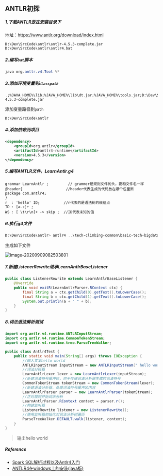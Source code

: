 

## ANTLR初探

##### 1.下载ANTLR放在安装目录下

地址：https://www.antlr.org/download/index.html

```shell
D:\Dev\SrcCode\antlr\antlr-4.5.3-complete.jar
D:\Dev\SrcCode\antlr\antlr4.bat
```

##### 2.编写`bat`脚本

```java
java org.antlr.v4.Tool %*
```

##### 3.添加环境变量到`classpath`

```
.;%JAVA_HOME%\lib;%JAVA_HOME%\lib\dt.jar;%JAVA_HOME%\tools.jar;D:\Dev\SrcCode\antlr\antlr-4.5.3-complete.jar
```

添加变量路径到`path`

```
D:\Dev\SrcCode\antlr
```

##### 4.添加依赖到项目

```xml
<dependency>
    <groupId>org.antlr</groupId>
    <artifactId>antlr4-runtime</artifactId>
    <version>4.5.3</version>
</dependency>
```

##### 5.编写ANTLR文件，LearnAntlr.g4

```shell
grammar LearnAntlr ;         // grammer是规则文件的头，要和文件名一样
@header{                    //header代表生成的代码放在哪个包里面
package com.antlr4;
}
r  : 'hello' ID;           //r代表的是语法树的根结点
ID : [a-z]+ ;
WS : [ \t\r\n]+ -> skip ;  //ID代表未知的值
```

##### 6.执行g4文件

```powershell
D:\Dev\SrcCode\antlr> antlr4 ..\tech-climbing-common\basic-tech-bigdata\src\main\java\com\antlr4\LearnAntlr.g4
```

生成如下文件

![image-20200909082503801](D:\Dev\SrcCode\spring-boot-climbing\data-climbing-manuscripts\src\main\data\antlr\ANTLR初探.assets\image-20200909082503801.png)

##### 7.新建ListenerRewrite继承LearnAntlrBaseListener

```java
public class ListenerRewrite extends LearnAntlrBaseListener {
    @Override
    public void exitR(LearnAntlrParser.RContext ctx) {
        final String a = ctx.getChild(0).getText().toLowerCase();
        final String b = ctx.getChild(1).getText().toLowerCase();
        System.out.println(a + " " + b);
    }
}
```

##### 8.词法语法解析测试

```java
import org.antlr.v4.runtime.ANTLRInputStream;
import org.antlr.v4.runtime.CommonTokenStream;
import org.antlr.v4.runtime.tree.ParseTreeWalker;

public class Antlr4Test {
    public static void main(String[] args) throws IOException {
        //输入文本hello world
        ANTLRInputStream inputStream = new ANTLRInputStream(" hello world");
        //词法分析器
        LearnAntlrLexer lexer = new LearnAntlrLexer(inputStream);
        //新建词法符号缓冲区，用于存储词法分析器生成的词法符号
        CommonTokenStream tokenStream = new CommonTokenStream(lexer);
        //新建语法分析器，处理词法符号缓冲区内容
        LearnAntlrParser parser = new LearnAntlrParser(tokenStream);
        //正对规则开始词法分析
        LearnAntlrParser.RContext context = parser.r();
        //构建监听器
        ListenerRewrite listener = new ListenerRewrite();
        //使用监听器初始化对词法分析树遍历
        ParseTreeWalker.DEFAULT.walk(listener, context);
    }
}
```

> 输出hello world

##### Reference

- [Spark SQL解析过程以及Antlr4入门](https://baijiahao.baidu.com/s?id=1665087023209206128&wfr=spider&for=pc)
- [ANTLR4在windows上的安装(java版)](https://www.cnblogs.com/wynjauu/articles/9872822.html)